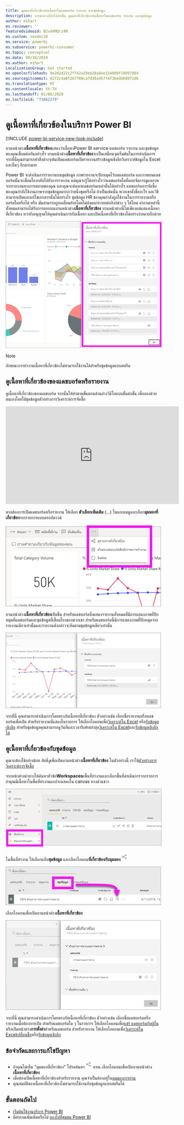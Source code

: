 ```yaml
---
title: มุมมองที่เกี่ยวข้องกับเนื้อหาในแดชบอร์ด รายงาน และชุดข้อมูล
description: การนำทางที่ทำได้ง่ายขึ้น มุมมองที่เกี่ยวข้องกับเนื้อหาในแดชบอร์ด รายงาน และชุดข้อมูล
author: mihart
ms.reviewer: ''
featuredvideoid: B2vd4MQrz4M
ms.custom: seodec18
ms.service: powerbi
ms.subservice: powerbi-consumer
ms.topic: conceptual
ms.date: 09/18/2019
ms.author: mihart
LocalizationGroup: Get started
ms.openlocfilehash: 9e202d22c2ff42a29eb28a8ee154b09f18097d04
ms.sourcegitcommit: 6272c4a0f267708ca7d38a45774f3bedd680f2d6
ms.translationtype: HT
ms.contentlocale: th-TH
ms.lasthandoff: 01/06/2020
ms.locfileid: "73862279"
---
```

# <a name="view-related-content-in-the-power-bi-service"></a>ดูเนื้อหาที่เกี่ยวข้องในบริการ Power BI

[!INCLUDE [power-bi-service-new-look-include](../includes/power-bi-service-new-look-include.md)]

บานหน้าต่าง**เนื้อหาที่เกี่ยวข้อง**แสดงว่าเนื้อหาPower BI service แดชบอร์ด รายงาน และชุดข้อมูลของคุณเชื่อมต่อกันอย่างไร บานหน้าต่าง**เนื้อหาที่เกี่ยวข้อง**จะเป็นเสมือนจุดเริ่มต้นในการดำเนินการ จากที่นี่คุณสามารถทำสิ่งต่างๆเช่นเปิดแดชบอร์ดเปิดรายงานสร้างข้อมูลเชิงลึกวิเคราะห์ข้อมูลใน Excel และอื่นๆ อีกมากมาย  

Power BI จะดำเนินการรายงานบนชุดข้อมูล ภาพรายงานจะปักหมุดไว้บนแดชบอร์ด และภาพบนแดชบอร์ดนั้นจะเชื่อมโยงกลับไปยังการรายงาน แต่คุณจะรู้ได้อย่างไรว่าแดชบอร์ดใดที่คอยจัดการดูแลภาพจากรายงานทางการตลาดของคุณ และคุณจะค้นหาแดชบอร์ดเหล่านั้นได้อย่างไร แดชบอร์ดการจัดซื้อของคุณกำลังใช้งานภาพจากชุดข้อมูลมากกว่าหนึ่งชุดหรือไม่ ถ้าเป็นเช่นนั้น พวกเขาตั้งชื่ออะไร และวิธีสามารถเปิดและแก้ไขเอกสารนั้นได้อย่างไร ชุดข้อมูล HR ของคุณกำลังถูกใช้งานในการรายงานหรือบอร์ดใดหรือไม่ หรือ มันสามารถถูกเคลื่อนย้ายโดยไม่ส่งผลกระทบต่อลิงก์ต่าง ๆ ได้ไหม คำถามเหล่านี้ทั้งหมดสามารถได้รับการตอบบนบานหน้าต่าง**เนื้อหาที่เกี่ยวข้อง**  บานหน้าต่างนี้ไม่เพียงแต่แสดงเนื้อหาที่เกี่ยวข้อง ทว่ายังอนุญาตให้คุณดำเนินการกับเนื้อหา และเปิดเนื้อหาที่เกี่ยวข้องได้อย่างง่ายดายอีกด้วย

![เนื้อหาที่เกี่ยวข้อง](./media/end-user-related/power-bi-list.png)

> [!NOTE]
> ลักษณะการทำงานเนื้อหาที่เกี่ยวข้องไม่สามารถใช้งานได้สำหรับชุดข้อมูลแบบสตรีม
> 
> 

## <a name="view-related-content-for-a-dashboard-or-report"></a>ดูเนื้อหาที่เกี่ยวข้องของแดชบอร์ดหรือรายงาน
ดูเนื้อหาที่เกี่ยวข้องของแดชบอร์ด จากนั้นให้ทำตามขั้นตอนด้านล่างวิดีโอแบบขั้นต่อขั้น เพื่อลองด้วยตนเองโดยใช้ชุดข้อมูลตัวอย่างการวิเคราะห์การจัดซื้อ

<iframe width="560" height="315" src="https://www.youtube.com/embed/B2vd4MQrz4M#t=3m05s" frameborder="0" allowfullscreen></iframe>

หากต้องการเปิดแดชบอร์ดหรือรายงาน ให้เลือก **ตัวเลือกเพิ่มเติม** (...) ในแถบเมนูและเลือก**มุมมองที่เกี่ยวข้อง**จากรายการแบบดรอปดาวน์

![รายการดรอปดาวน์แบบครึ่งวงกลม](./media/end-user-related/power-bi-dropdown.png)

บานหน้าต่าง**เนื้อหาที่เกี่ยวข้อง**เปิดขึ้น สำหรับแดชบอร์ดซึ่งแสดงรายงานทั้งหมดที่มีการแสดงภาพที่ปักหมุดที่แดชบอร์ดและชุดข้อมูลที่เชื่อมโยงของพวกเขา สำหรับแดชบอร์ดนี้มีการแสดงภาพที่ปักหมุดจากรายงานเดียวเท่านั้นและรายงานดังกล่าวจะยึดตามชุดข้อมูลเดียวเท่านั้น 

![บานหน้าต่างเนื้อหาที่เกี่ยวข้อง](./media/end-user-related/power-bi-view-related-dashboard.png)

จากที่นี่ คุณสามารถดำเนินการโดยตรงกับเนื้อหาที่เกี่ยวข้อง  ตัวอย่างเช่น เลือกชื่อรายงานหรือแดชบอร์ดเพื่อเปิด  สำหรับรายงานที่แสดงในรายการ ให้เลือกไอคอนเพื่อ[วิเคราะห์ใน Excel](../service-analyze-in-excel.md) หรือ[รับข้อมูลเชิงลึก](end-user-insights.md) สำหรับชุดข้อมูลคุณสามารถดูวันที่และเวลารีเฟรชล่าสุด[วิเคราะห์ใน Excel](../service-analyze-in-excel.md)และ[รับข้อมูลเชิงลึกได้](end-user-insights.md)  



## <a name="view-related-content-for-a-dataset"></a>ดูเนื้อหาที่เกี่ยวข้องกับชุดข้อมูล
คุณจะต้องใช้อย่างน้อย สิทธิ์*ดู*เพื่อเปิดบานหน้าต่าง**เนื้อหาที่เกี่ยวข้อง** ในตัวอย่างนี้ เราใช้[ตัวอย่างการวิเคราะห์การจัดซื้อ](../sample-procurement.md)

จากหน้าต่างนำทางให้ค้นหาหัวข้อ**Workspaces**เพื้นที่ทำงานและเลือกพื้นที่ดำเนินการจากรายการ ถ้าคุณมีเนื้อหาในพื้นที่ทำงานแอปจะแสดงใน canvas ทางด้านขวา 

![พื้นที่ทำงานในบานหน้าต่างนำทาง](./media/end-user-related/power-bi-workspace.png)


ในพื้นที่ทำงาน ให้เลือกแท็บ**ชุดข้อมูล** และเลือกไอคอน**ที่เกี่ยวข้องกับมุมมอง**![ไอคอนที่เกี่ยวข้องกับมุมมอง](./media/end-user-related/power-bi-view-related-icon-new.png)

![แท็บชุดข้อมูล](./media/end-user-related/power-bi-related-dataset.png)

เลือกไอคอนเพื่อเปิดบานหน้าต่าง**เนื้อหาที่เกี่ยวข้อง**

![บานหน้าต่างเนื้อหาที่เกี่ยวข้องจะแสดงที่ด้านบนของมุมมองเนื้อหา Power BI](media/end-user-related/power-bi-dataset.png)

จากที่นี่ คุณสามารถดำเนินการโดยตรงกับเนื้อหาที่เกี่ยวข้อง ตัวอย่างเช่น เลือกชื่อแดชบอร์ดหรือรายงานเมื่อต้องการเปิด  สำหรับแดชบอร์ดใด ๆ ในรายการ ให้เลือกไอคอนเพื่อ[แชร์ แดชบอร์ดกับผู้อื่น](../service-share-dashboards.md) หรือเปิดหน้าต่าง**การตั้งค่า**สำหรับแดชบอร์ด สำหรับรายงาน ให้เลือกไอคอนเพื่อ[วิเคราะห์ใน Excel](../service-analyze-in-excel.md)[เปลี่ยนชื่อ](../service-rename.md)หรือ[รับข้อมูลเชิงลึก](end-user-insights.md)  

## <a name="limitations-and-troubleshooting"></a>ข้อจำกัดและการแก้ไขปัญหา
* ถ้าคุณไม่เห็น "มุมมองที่เกี่ยวข้อง" โปรดค้นหา![ไอคอนที่เกี่ยวข้องของมุมมอง](./media/end-user-related/power-bi-view-related-icon-new.png)แทน เลือกไอคอนเพื่อเปิดบานหน้าต่าง**เนื้อหาที่เกี่ยวข้อง**
* เมื่อต้องเปิดเนื้อหาที่เกี่ยวข้องสำหรับรายงาน คุณจำเป็นต้องอยู่ใน[มุมมองการอ่าน](end-user-reading-view.md)
* คุณสมบัติของเนื้อหาที่เกี่ยวข้องไม่สามารถใช้งานกับชุดข้อมูลแบบสตรีมได้

## <a name="next-steps"></a>ขั้นตอนถัดไป
* [เริ่มต้นใช้งานบริการ Power BI](../service-get-started.md)
* มีคำถามเพิ่มเติมหรือไม่ [ลองไปที่ชุมชน Power BI](https://community.powerbi.com/)


